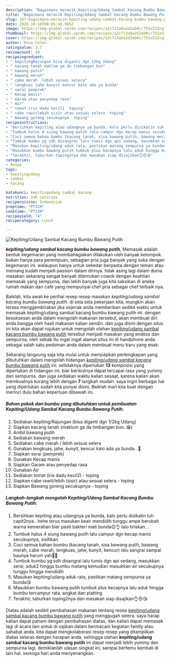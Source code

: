 ```yaml
---
description: "Bagaimana meracik Kepiting/Udang Sambal Kacang Bumbu Bawang Putih Lezat"
title: "Bagaimana meracik Kepiting/Udang Sambal Kacang Bumbu Bawang Putih Lezat"
slug: 347-bagaimana-meracik-kepiting-udang-sambal-kacang-bumbu-bawang-putih-lezat
date: 2020-10-16T08:05:49.565Z
image: https://img-global.cpcdn.com/recipes/a2c713a0a2d2ab8c/751x532cq70/kepitingudang-sambal-kacang-bumbu-bawang-putih-foto-resep-utama.jpg
thumbnail: https://img-global.cpcdn.com/recipes/a2c713a0a2d2ab8c/751x532cq70/kepitingudang-sambal-kacang-bumbu-bawang-putih-foto-resep-utama.jpg
cover: https://img-global.cpcdn.com/recipes/a2c713a0a2d2ab8c/751x532cq70/kepitingudang-sambal-kacang-bumbu-bawang-putih-foto-resep-utama.jpg
author: Mina Colon
ratingvalue: 3.7
reviewcount: 10
recipeingredient:
- " kepitingRajungan bisa diganti dgn 12kg Udang"
- " kacang tanah maklum ga da timbangan bun"
- " bawang putih"
- " bawang merah"
- " cabe merah  lebih sesuai selera"
- " lengkuas jahe kunyit kencur kalo ada ya bunda"
- " serai pemprek"
- " Kecap manis"
- " Garam atau penyedap rasa"
- " Air"
- " tomat iris dadu kecil2  toping"
- " cabe rawitlebih sisir atau sesuai selera  toping"
- " Bawang goreng secukupnya  toping"
recipeinstructions:
- "Bersihkan kepiting atau udangnya ya bunda, kalo perlu disikatin tuh capit2nya...hehe terus masukan keair mendidih tunggu ampe berubah warna kemerahan biar pasti bakteri mati bunda😉👌 lalu tiriskan..."
- "Tumbuk halus 4 siung bawang putih lalu campur dgn kecap manis secukupnya, sisihkan"
- "Cuci semua bahan bumbu (kacang tanah, sisa bawang putih, bawang merah, cabe merah, lengkuas, jahe, kunyit, kencur) lalu sangrai sampai baunya harum yah🤔😋"
- "Tumbuk bumbu yg sdh disangrai lalu tumis dgn api sedang, masukkan serai, aduk2 hingga bumbu matang kemudian masukkan air secukupnya tunggu hingga mendidih"
- "Masukan kepiting/udang aduk rata, pastikan matang sempurna ya bunda😘"
- "Masukkan bumbu bawang putih tumbuk plus kecapnya lalu aduk hingga bumbu tercampur rata, angkat dan platting"
- "Terakhir, taburkan toping2nya dan masakan siap disajikan👌😍😘"
categories:
- Resep
tags:
- kepitingudang
- sambal
- kacang

katakunci: kepitingudang sambal kacang 
nutrition: 246 calories
recipecuisine: Indonesian
preptime: "PT31M"
cooktime: "PT32M"
recipeyield: "4"
recipecategory: Lunch

---
```



![Kepiting/Udang Sambal Kacang Bumbu Bawang Putih](https://img-global.cpcdn.com/recipes/a2c713a0a2d2ab8c/751x532cq70/kepitingudang-sambal-kacang-bumbu-bawang-putih-foto-resep-utama.jpg)

<b><i>kepiting/udang sambal kacang bumbu bawang putih</i></b>, Memasak adalah bentuk kegemaran yang membahagiakan dilakukan oleh banyak kelompok. bukan hanya para perempuan, sebagian pria juga banyak yang suka dengan kegemaran ini. walaupun hanya untuk sekedar berpesta dengan teman atau memang sudah menjadi passion dalam dirinya. tidak asing lagi dalam dunia masakan sekarang sangat banyak ditemukan cowok dengan keahlian memasak yang sempurna, dan lebih banyak juga kita saksikan di aneka rumah makan dan cafe yang mempunyai chef pria sebagai chef terbaik nya.



Baiklah, kita awali ke perihal resep resep masakan <i>kepiting/udang sambal kacang bumbu bawang putih</i>. di sela sela pekerjaan kita, mungkin akan terasa menggembirakan jika sejenak anda memberikan sedikit waktu untuk memasak kepiting/udang sambal kacang bumbu bawang putih ini. dengan kesuksesan anda dalam mengolah makanan tersebut, akan membuat diri anda bangga oleh hasil makanan kalian sendiri. dan juga disini dengan situs ini kita akan dapat rujukan untuk mengolah olahan <u>kepiting/udang sambal kacang bumbu bawang putih</u> tersebut menjadi masakan yang endess dan sempurna, oleh sebab itu ingat ingat alamat situs ini di handphone anda sebagai salah satu pedoman anda dalam membuat menu baru yang enak.


Sekarang langsung saja kita mulai untuk menyiapkan perlengkapan yang dibutuhkan dalam mengolah hidangan <u><i>kepiting/udang sambal kacang bumbu bawang putih</i></u> ini. setidaknya diperlukan <b>13</b> komposisi yang diperlukan di hidangan ini. biar berikutnya dapat tercapai rasa yang yummy dan sempurna. dan juga sediakan waktu kalian sesaat, karena kalian akan membuatnya kurang lebih dengan <b>7</b> langkah mudah. saya ingin berbagai hal yang diperlukan sudah kita punyai disini, Baiklah mari kita buat dengan merinci dulu bahan keperluan dibawah ini.

<!--inarticleads1-->

##### Bahan pokok dan bumbu yang dibutuhkan untuk pembuatan Kepiting/Udang Sambal Kacang Bumbu Bawang Putih:

1. Sediakan  kepiting/Rajungan (bisa diganti dgn 1/2kg Udang)
1. Siapkan  kacang tanah (maklum ga da timbangan bun..😁)
1. Ambil  bawang putih
1. Sediakan  bawang merah
1. Sediakan  cabe merah / lebih sesuai selera
1. Gunakan  lengkuas, jahe, kunyit, kencur kalo ada ya bunda...😬
1. Siapkan  serai (pemprek)
1. Gunakan  Kecap manis
1. Siapkan  Garam atau penyedap rasa
1. Gunakan  Air
1. Sediakan  tomat (iris dadu kecil2) - toping
1. Siapkan  cabe rawit/lebih (sisir) atau sesuai selera - toping
1. Siapkan  Bawang goreng secukupnya - toping




<!--inarticleads2-->

##### Langkah-langkah mengolah Kepiting/Udang Sambal Kacang Bumbu Bawang Putih:

1. Bersihkan kepiting atau udangnya ya bunda, kalo perlu disikatin tuh capit2nya...hehe terus masukan keair mendidih tunggu ampe berubah warna kemerahan biar pasti bakteri mati bunda😉👌 lalu tiriskan...
1. Tumbuk halus 4 siung bawang putih lalu campur dgn kecap manis secukupnya, sisihkan
1. Cuci semua bahan bumbu (kacang tanah, sisa bawang putih, bawang merah, cabe merah, lengkuas, jahe, kunyit, kencur) lalu sangrai sampai baunya harum yah🤔😋
1. Tumbuk bumbu yg sdh disangrai lalu tumis dgn api sedang, masukkan serai, aduk2 hingga bumbu matang kemudian masukkan air secukupnya tunggu hingga mendidih
1. Masukan kepiting/udang aduk rata, pastikan matang sempurna ya bunda😘
1. Masukkan bumbu bawang putih tumbuk plus kecapnya lalu aduk hingga bumbu tercampur rata, angkat dan platting
1. Terakhir, taburkan toping2nya dan masakan siap disajikan👌😍😘




Diatas adalah sedikit pembahasan makanan tentang resep <u>kepiting/udang sambal kacang bumbu bawang putih</u> yang menggugah selera. saya harap kalian dapat paham dengan pembahasan diatas, dan kalian dapat memasak lagi di acara lain untuk di sajikan dalam bermacam kegiatan family atau sahabat anda. kita dapat mengkolaborasi resep resep yang ditampilkan diatas selaras dengan harapan anda, sehingga olahan <b>kepiting/udang sambal kacang bumbu bawang putih</b> ini dapat menjadi lebih yummy dan sempurna lagi. demikianlah ulasan singkat ini, sampai bertemu kembali di lain hal. semoga hari anda menyenangkan.
